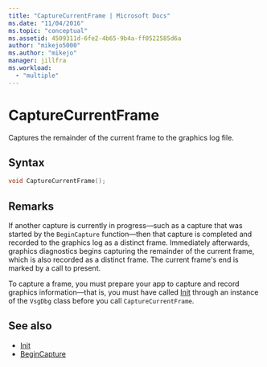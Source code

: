 ```yaml
---
title: "CaptureCurrentFrame | Microsoft Docs"
ms.date: "11/04/2016"
ms.topic: "conceptual"
ms.assetid: 4509311d-6fe2-4b65-9b4a-ff0522585d6a
author: "mikejo5000"
ms.author: "mikejo"
manager: jillfra
ms.workload:
  - "multiple"
---
```

# CaptureCurrentFrame
Captures the remainder of the current frame to the graphics log file.

## Syntax

```C++
void CaptureCurrentFrame();
```

## Remarks
 If another capture is currently in progress—such as a capture that was started by the `BeginCapture` function—then that capture is completed and recorded to the graphics log as a distinct frame. Immediately afterwards, graphics diagnostics begins capturing the remainder of the current frame, which is also recorded as a distinct frame. The current frame's end is marked by a call to present.

 To capture a frame, you must prepare your app to capture and record graphics information—that is, you must have called [Init](init.md) through an instance of the `VsgDbg` class before you call `CaptureCurrentFrame`.

## See also
- [Init](init.md)
- [BeginCapture](begincapture.md)